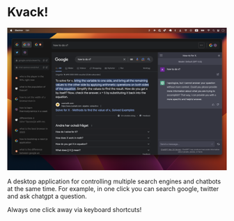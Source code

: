 # Kvack!

![](image.png)

A desktop application for controlling multiple search engines and chatbots at the same time. For example, in one click you can search google, twitter and ask chatgpt a question.

Always one click away via keyboard shortcuts!
